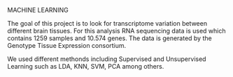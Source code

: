 MACHINE LEARNING

The goal of this project is to look for transcriptome variation between different brain tissues. 
For this analysis RNA sequencing data is used which contains 1259 samples and 10.574 genes. 
The data is generated by the Genotype Tissue Expression consortium. 

We used different methonds including Supervised and Unsupervised Learning such as LDA, KNN, SVM, PCA among others.
